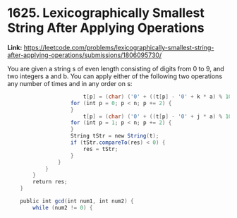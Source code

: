 # 1625. Lexicographically Smallest String After Applying Operations

**Link:** https://leetcode.com/problems/lexicographically-smallest-string-after-applying-operations/submissions/1806095730/

You are given a string s of even length consisting of digits from 0 to 9, and two integers a and b. You can apply either of the following two operations any number of times and in any order on s:

```java
                        t[p] = (char) ('0' + ((t[p] - '0' + k * a) % 10));
                    for (int p = 0; p < n; p += 2) {
                    }
                        t[p] = (char) ('0' + ((t[p] - '0' + j * a) % 10));
                    for (int p = 1; p < n; p += 2) {
                    }
                    String tStr = new String(t);
                    if (tStr.compareTo(res) < 0) {
                        res = tStr;
                    }
                }
            }
        }
        return res;
    }

    public int gcd(int num1, int num2) {
        while (num2 != 0) {
```
